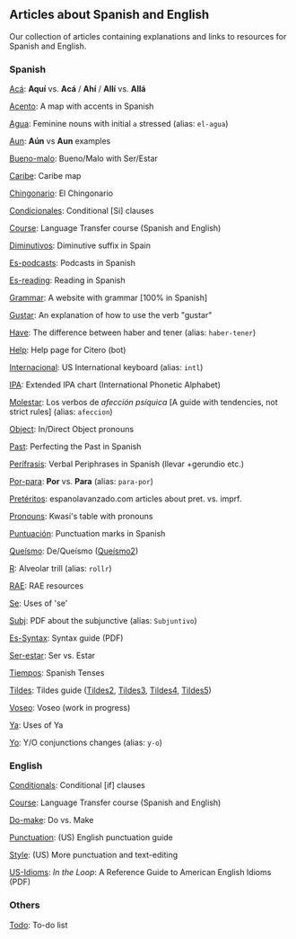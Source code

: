 ## Articles about Spanish and English
Our collection of articles containing explanations and links to resources for Spanish and English. 


### Spanish
[Acá](./aca.md): **Aquí** vs. **Acá** / **Ahí** / **Allí** vs. **Allá**


[Acento](./acento.md): A map with accents in Spanish


[Agua](./agua.md): Feminine nouns with initial `a` stressed (alias: `el-agua`)


[Aun](./aún.md): **Aún** vs **Aun** examples


[Bueno-malo](./bueno-malo.md): Bueno/Malo with Ser/Estar


[Caribe](./caribe.md): Caribe map


[Chingonario](./chingonario.md): El Chingonario


[Condicionales](./condicionales.md): Conditional [Si] clauses


[Course](./course.md): Language Transfer course (Spanish and English)


[Diminutivos](./diminutivos.md): Diminutive suffix in Spain


[Es-podcasts](./es-podcasts.md): Podcasts in Spanish


[Es-reading](./es-reading.md): Reading in Spanish


[Grammar](./grammar.md): A website with grammar [100% in Spanish]


[Gustar](./gustar.md): An explanation of how to use the verb "gustar"


[Have](./have.md): The difference between haber and tener (alias: `haber-tener`)


[Help](./help.md): Help page for Citero (bot)


[Internacional](./internacional.md): US International keyboard (alias: `intl`)


[IPA](./ipa.md): Extended IPA chart (International Phonetic Alphabet)


[Molestar](./molestar.md): Los verbos de *afección psíquica* \[A guide with tendencies, not strict rules\] (alias: `afeccion`)


[Object](./object.md): In/Direct Object pronouns


[Past](./past.md): Perfecting the Past in Spanish


[Perífrasis](./perifrasis.md): Verbal Periphrases in Spanish (llevar +gerundio etc.)


[Por-para](./por-para.md): **Por** vs. **Para** (alias: `para-por`)


[Pretéritos](./preteritos.md): espanolavanzado.com articles about pret. vs. imprf.


[Pronouns](./pronouns.md): Kwasi's table with pronouns


[Puntuación](./puntuacion.md): Punctuation marks in Spanish


[Queísmo](./queismo.md): De/Queísmo ([Queísmo2](./queismo.md))


[R](./r.md): Alveolar trill (alias: `rollr`)


[RAE](./rae.md): RAE resources


[Se](./se.md): Uses of 'se'


[Subj](./subj.md): PDF about the subjunctive (alias: `Subjuntivo`)


[Es-Syntax](./es-syntax.md): Syntax guide (PDF)


[Ser-estar](./ser-estar.md): Ser vs. Estar


[Tiempos](./tiempos.md): Spanish Tenses


[Tildes](./tildes.md): Tildes guide ([Tildes2](./tildes2.md), [Tildes3](./tildes3.md), [Tildes4](./tildes4.md), [Tildes5](./tildes5.md))


[Voseo](./voseo.md): Voseo (work in progress)


[Ya](./ya.md): Uses of Ya


[Yo](./yo.md): Y/O conjunctions changes (alias: `y-o`)


### English
[Conditionals](./conditionals.md): Conditional [if] clauses


[Course](./course.md): Language Transfer course (Spanish and English)


[Do-make](./do-make.md): Do vs. Make


[Punctuation](./punctuation.md): (US) English punctuation guide


[Style](./style.md): (US) More punctuation and text-editing


[US-Idioms](./us-idioms.md): *In the Loop*: A Reference Guide to American English Idioms (PDF)


### Others
[Todo](./todo.md): To-do list
